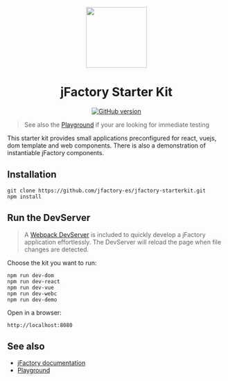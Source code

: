 <div align="center" markdown="1">
<img width="140" src="https://jfactory-es.github.io/jfactory/img/jFactory.png">

# jFactory Starter Kit

[![GitHub version](https://img.shields.io/github/package-json/v/jfactory-es/jfactory-starterkit.svg?label=git)](https://github.com/jfactory-es/jfactory-starterkit)

</div>

>See also the [Playground](https://github.com/jfactory-es/jfactory/blob/master/docs/playground/README.md) 
> if your are looking for immediate testing

<!--
This small component demonstrates how to automatically stop and remove all views, queries, promise chains, timers, css and dom, in a single command, using [jFactory](https://github.com/jfactory-es/jfactory).
-->

This starter kit provides small applications preconfigured for react, vuejs, dom template and web components. 
There is also a demonstration of instantiable jFactory components. 

## Installation

```
git clone https://github.com/jfactory-es/jfactory-starterkit.git
npm install
```

## Run the DevServer

>A [Webpack DevServer](https://webpack.js.org/configuration/dev-server/) is included to quickly develop a jFactory application effortlessly.
The DevServer will reload the page when file changes are detected.

Choose the kit you want to run:

```
npm run dev-dom
npm run dev-react
npm run dev-vue
npm run dev-webc
npm run dev-demo
```

Open in a browser:
```
http://localhost:8080
```
## See also

* [jFactory documentation](https://github.com/jfactory-es/jfactory/blob/master/docs/ref-index.md)
* [Playground](https://github.com/jfactory-es/jfactory/blob/master/docs/playground/README.md)
